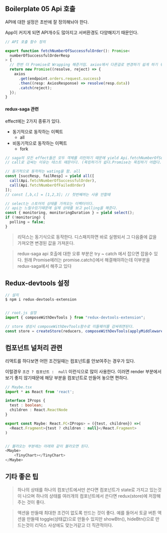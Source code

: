 ## Boilerplate 05 Api 호출

API에 대한 설정은 초반에 잘 정의해놔야 한다.

App이 커지게 되면 API개수도 많아지고 서버환경도 다양해지기 때문인다. 

```typescript
// API 호출 함수 정의 

export function fetchNumberOfSuccessfulOrder(): Promise<
  numberOfSuccessfulOrderResp
> {
  // 한번 더 Promise로 Wrapping 해준거임. axios에서 다른걸로 변경하기 쉽게 하기 위해서 
  return new Promise((resolve, reject) => {
    axios
      .get(endpoint.orders.request.success)
      .then((resp: AxiosResponse) => resolve(resp.data))
      .catch(reject);
  });
}
```



#### redux-saga 관련

effect에는 2가지 종류가 있다.

- 동기적으로 동작하는 이펙트
  - all
- 비동기적으로 동작하는 이펙트
  - fork

```typescript
// saga의 모든 effect들은 모두 객체를 리턴하기 때문에 yield Api.fetchNumberOfSuccessfulOrder() 게 호출해도 된다. 
// call로 감싸는 이유는 테스트 때문이다. (목킹하기가 쉽다.Promise는 목킹하기 어렵다. )

// 동기적으로 동작하는 wating을 함. all
const [succResp, failResp] = yield all([
  call(Api.fetchNumberOfSuccessfulOrder),
  call(Api.fetchNumberOfFailedOrder)
]);
// const [,b,c] = [1,2,3]; // 첫번째꺼는 사용 안할때

// select는 스토어의 상태를 가져오는 이펙터이다.
// api는 느릴수있기때문에 실제 상태를 보고 polling을 해준다. 
const { monitoring, monitoringDuration } = yield select();
if (!monitoring) {
  polling = false;
}

```



> 리덕스는 동기식으로 동작한다.
> 디스패치하면 바로 실행되서 그 다음줄에 값을 가져오면 변경된 값을 가져온다.



> redux-saga api 호출에 대한 오류 부분은 try ~ catch 에서 잡으면 잡을수 있다. 원래 Promise에러는 promise.catch()에서  해결해야하는데 이부분을  redux-saga에서 해주고 있다 





## Redux-devtools 설정 

```javascript
// 설치
$ npm i redux-devtools-extension


// root.js 설정 
import { composeWithDevTools } from "redux-devtools-extension";

// store 생성시 composeWithDevTools함수로 미들웨어를 감싸줘면된다. 
const store = createStore(reducers, composeWithDevTools(applyMiddleware(sagaMiddleware)));
```





## 컴포넌트 널처리 관련

리액트를 하다보면 어떤 조건일때는 컴포넌트를 안보여주는 경우가 있다. 

이럴경우 ``조건 ? 컴포넌트 :  null`` 이런식으로 많이 사용한다.  이러면  render 부분에서 보기 좋지 않기때문에 해당 부분을 컴포넌트로 만들어 놓으면 편하다.

```typescript
// Maybe.tsx
import * as React from 'react';

interface IProps {
  test : boolean;
  children : React.ReactNode
}

export const Maybe: React.FC<IProps> = ({test, children}) =>(
  <React.Fragment>{test ? children : null}</React.Fragment>
)


// 불러오는 부분에는 아래와 같이 불러오면 된다. 
<Maybe>
	<TinyChart></TinyChart>
</Maybe>
```



## 기타 좋은 팁

> 하나의 상태를 하나의 컴포넌트에서만 쓴다면 컴포넌트가 state로 가지고 있는것이 나으며 
> 하나의 상태를 여러개의 컴포넌트에서 쓴다면 redux(store)에 저장해 주는 것이 좋다. 



> 액션을 만들때 최대한 조건이 없도록 만드는 것이 좋다. 예를 들어서 토글 버튼 액션을 만들때 toggle(상태값)으로 만들수 있지만 showBtn(), hideBtn()으로 만드는것이 리덕스 사상에도 맞는거같고 더 직관적이다. 

